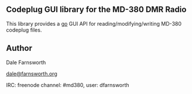 ## Codeplug GUI library for the MD-380 DMR Radio

This library provides a [go](https://golang.org/) GUI API for
reading/modifying/writing MD-380 codeplug files.

## Author
Dale Farnsworth

<dale@farnsworth.org>

IRC: freenode channel: #md380, user: dfarnsworth
